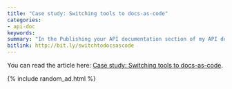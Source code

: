 ```yaml
---
title: "Case study: Switching tools to docs-as-code"
categories:
- api-doc
keywords:
summary: "In the Publishing your API documentation section of my API documentation course, I recently added a new topic called \"Case study: Switching tools to docs-as-code\". In this article, I dive into a lot of challenges, decisions, and other details we faced in converting to the docs-as-code model, especially when publishing the output directly from the server."
bitlink: http://bit.ly/switchtodocsascode
---
```


You can read the article here: [Case study: Switching tools to docs-as-code](http://idratherbewriting.com/learnapidoc/pubapis_switching_to_docs_as_code.html).

{% include random_ad.html %}
